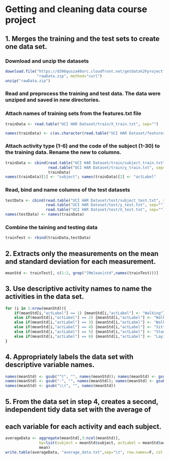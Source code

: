 Getting and cleaning data course project
========================================

## 1. Merges the training and the test sets to create one data set.

### Download and unzip the datasets

```r
download.file("https://d396qusza40orc.cloudfront.net/getdata%2Fprojectfiles%2FUCI%20HAR%20Dataset.zip",
              "rawData.zip", method="curl")
unzip("rawData.zip")
```

### Read and preprocess the training and test data. The data were unziped and saved in new directories.
### Attach names of training sets from the features.txt file

```r
trainData <- read.table("UCI HAR Dataset/train/X_train.txt", sep="")

names(trainData) <- c(as.character(read.table("UCI HAR Dataset/features.txt", sep="")[,2]))
```

### Attach activity type (1-6) and the code of the subject (1-30) to the training data. Rename the new to columns.

```r
trainData <- cbind(read.table("UCI HAR Dataset/train/subject_train.txt", sep=""),
                   read.table("UCI HAR Dataset/train/y_train.txt", sep=""),
                   trainData)
names(trainData)[1] <- "subject"; names(trainData)[2] <- "actLabel"
```

### Read, bind and name columns of the test datasets

```r
testData <- cbind(read.table("UCI HAR Dataset/test/subject_test.txt", sep=""),
                  read.table("UCI HAR Dataset/test/y_test.txt", sep=""),
                  read.table("UCI HAR Dataset/test/X_test.txt", sep=""))
names(testData) <- names(trainData)
```

### Combine the taining and testing data

```r
trainTest <- rbind(trainData,testData)
```

## 2. Extracts only the measurements on the mean and standard deviation for each measurement.

```r
meanStd <- trainTest[, c(1:2, grep("[Mm]ean|std",names(trainTest)))]
```

## 3. Use descriptive activity names to name the activities in the data set.

```r
for (i in 1:nrow(meanStd)){
    if(meanStd[i,"actLabel"] == 1) {meanStd[i,"actLabel"] <- "Walking"}
    else if(meanStd[i,"actLabel"] == 2) {meanStd[i,"actLabel"] <- "Walking Upstairs"}
    else if(meanStd[i,"actLabel"] == 3) {meanStd[i,"actLabel"] <- "Walking Downstairs"}
    else if(meanStd[i,"actLabel"] == 4) {meanStd[i,"actLabel"] <- "Sitting"}
    else if(meanStd[i,"actLabel"] == 5) {meanStd[i,"actLabel"] <- "Standing"}
    else if(meanStd[i,"actLabel"] == 6) {meanStd[i,"actLabel"] <- "Laying"}
}
```

## 4. Appropriately labels the data set with descriptive variable names.

```r
names(meanStd) <- gsub("^t", "", names(meanStd)); names(meanStd) <- gsub("^f", "", names(meanStd))
names(meanStd) <- gsub("-", "", names(meanStd)); names(meanStd) <- gsub("\\)", "", names(meanStd))
names(meanStd) <- gsub("\\(", "", names(meanStd))
```

## 5. From the data set in step 4, creates a second, independent tidy data set with the average of 
##    each variable for each activity and each subject.

```r
averageData <- aggregate(meanStd[,3:ncol(meanStd)], 
               by=list(subject = meanStd$subject, actLabel = meanStd$actLabel), 
               mean)
write.table(averageData, "average_data.txt",sep="\t", row.names=F, col.names=T, quote=F)
```

